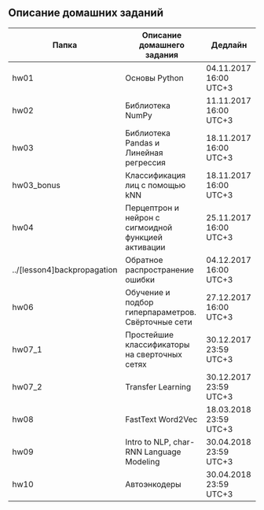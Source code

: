 ## Описание домашних заданий

|Папка|Описание домашнего задания|Дедлайн|
|-----|--------------------------|-------|
|hw01|Основы Python|04.11.2017 16:00 UTC+3|
|hw02|Библиотека NumPy|11.11.2017 16:00 UTC+3|
|hw03|Библиотека Pandas и Линейная регрессия|18.11.2017 16:00 UTC+3|
|hw03_bonus|Классификация лиц с помощью kNN|18.11.2017 16:00 UTC+3|
|hw04|Перцептрон и нейрон с сигмоидной функцией активации|25.11.2017 16:00 UTC+3|
|../[lesson4]backpropagation|Обратное распространение ошибки|04.12.2017 16:00 UTC+3|
|hw06|Обучение и подбор гиперпараметров. Свёрточные сети|27.12.2017 16:00 UTC+3|
|hw07_1|Простейшие классификаторы на сверточных сетях|30.12.2017 23:59 UTC+3|
|hw07_2|Transfer Learning|30.12.2017 23:59 UTC+3|
|hw08|FastText Word2Vec|18.03.2018 23:59 UTC+3|  
|hw09|Intro to NLP, char-RNN Language Modeling |30.04.2018 23:59 UTC+3|  
|hw10|Автоэнкодеры |30.04.2018 23:59 UTC+3|  
